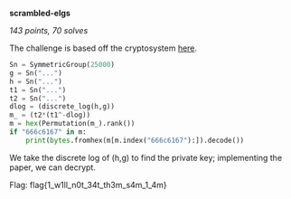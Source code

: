 **scrambled-elgs**

*143 points, 70 solves*

The challenge is based off the cryptosystem [here](https://citeseerx.ist.psu.edu/viewdoc/download?doi=10.1.1.135.5778&rep=rep1&type=pdf).

```python
Sn = SymmetricGroup(25000)
g = Sn("...")
h = Sn("...")
t1 = Sn("...")
t2 = Sn("...")
dlog = (discrete_log(h,g))
m_ = (t2*(t1^-dlog))
m = hex(Permutation(m_).rank())
if "666c6167" in m:
    print(bytes.fromhex(m[m.index("666c6167"):]).decode())
```

We take the discrete log of (h,g) to find the private key; implementing the paper, we can decrypt.

Flag: flag{1_w1ll_n0t_34t_th3m_s4m_1_4m}

